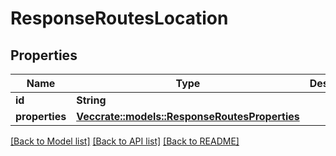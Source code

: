 # ResponseRoutesLocation

## Properties

Name | Type | Description | Notes
------------ | ------------- | ------------- | -------------
**id** | **String** |  | 
**properties** | [**Vec<crate::models::ResponseRoutesProperties>**](ResponseRoutesProperties.md) |  | 

[[Back to Model list]](../README.md#documentation-for-models) [[Back to API list]](../README.md#documentation-for-api-endpoints) [[Back to README]](../README.md)


